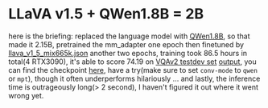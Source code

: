 # LLaVA v1.5 + QWen1.8B = 2B

here is the briefing: replaced the language model with [QWen1.8B](https://huggingface.co/Qwen/Qwen-1_8B), so that made it 2.15B, pretrained the mm_adapter one epoch then finetuned by [llava_v1_5_mix665k.json](https://huggingface.co/datasets/liuhaotian/LLaVA-Instruct-150K/blob/main/llava_v1_5_mix665k.json) another two epochs, training took 86.5 hours in total(4 RTX3090), it's able to score 74.19 on [VQAv2 testdev set](https://eval.ai/web/challenges/challenge-page/830/overview) [output](https://evalai.s3.amazonaws.com/media/submission_files/submission_325221/ceda300c-d784-47bb-9b30-81084c9770d2.json), you can find the checkpoint [here](https://huggingface.co/power0341/llava-v1_5-mlp2x-336px-qwen1_8b), have a try(make sure to set `conv-mode` to `qwen` or `mpt`), though it often underperforms hilariously ... and lastly, the inference time is outrageously long(> 2 second), I haven't figured it out where it went wrong yet.
